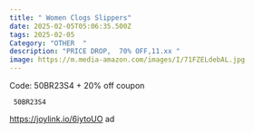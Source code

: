 ```yaml
---
title: " Women Clogs Slippers"
date: 2025-02-05T05:06:35.500Z
tags: 2025-02-05
Category: "OTHER  "
description: "PRICE DROP,  70% OFF,11.xx "
image: https://m.media-amazon.com/images/I/71FZELdebAL.jpg
---
```

Code: 50BR23S4 + 20% off coupon

<pre class="language-javascript"><code

class="language-javascript"> 50BR23S4  </code></pre>

https://joylink.io/6iytoUO   ad